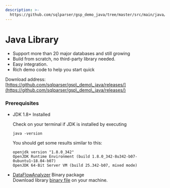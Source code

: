 ```yaml
---
description: >-
  https://github.com/sqlparser/gsp_demo_java/tree/master/src/main/java/demos/dlineage
---
```


# Java Library

* Support more than 20 major databases and still growing
* Build from scratch, no third-party library needed.
* Easy integration.
* Rich demo code to help you start quick

Download address: [https://github.com/sqlparser/gsp\_demo\_java/releases/](https://github.com/sqlparser/gsp\_demo\_java/releases/)

### Prerequisites

*   JDK 1.8+ Installed&#x20;

    Check on your terminal if JDK is installed by executing&#x20;

    ```shell
    java -version
    ```

    You should get some results similar to this:

    ```shell
    openjdk version "1.8.0_342"
    OpenJDK Runtime Environment (build 1.8.0_342-8u342-b07-0ubuntu1~18.04-b07)
    OpenJDK 64-Bit Server VM (build 25.342-b07, mixed mode)
    ```


* [DataFlowAnalyzer](overview.md#dataflowanalyzer) Binary package \
  Download library [binary file](https://github.com/sqlparser/gsp\_demo\_java/releases/) on your machine.



